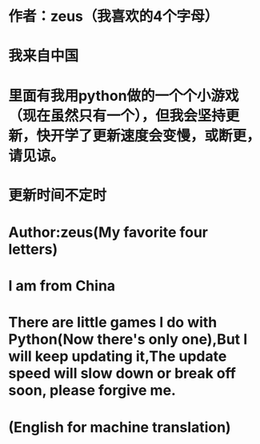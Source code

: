 # 作者：zeus（我喜欢的4个字母）
# 我来自中国

# 里面有我用python做的一个个小游戏（现在虽然只有一个），但我会坚持更新，快开学了更新速度会变慢，或断更，请见谅。
# 更新时间不定时


# Author:zeus(My favorite four letters)
# I am from China

# There are little games I do with Python(Now there's only one),But I will keep updating it,The update speed will slow down or break off soon, please forgive me.
# (English for machine translation)

